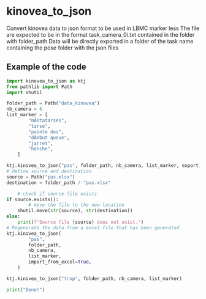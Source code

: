 # kinovea_to_json
Convert kinovea data to json format to be used in LBMC marker less
The file are expected to be in the format task_camera_0i.txt contained in the folder with folder_path
Data will be directly exported in a folder of the task name containing the pose folder with the json files



## Example of the code
````python
import kinovea_to_json as ktj
from pathlib import Path
import shutil

folder_path = Path("data_kinovea")
nb_camera = 6
list_marker = [
        "mÃ©tatarses",
        "tarse",
        "pointe dos",
        "dÃ©but queue",
        "jarret",
        "hanche",
    ]

ktj.kinovea_to_json("pas", folder_path, nb_camera, list_marker, export_excel=True)
# define source and destination
source = Path("pas.xlsx")
destination = folder_path / "pas.xlsx"

    # check if source file exists
if source.exists():
        # move the file to the new location
    shutil.move(str(source), str(destination))
else:
    print(f"Source file {source} does not exist.")
# Regenerate the data from a excel file that has been generated
ktj.kinovea_to_json(
        "pas",
        folder_path,
        nb_camera,
        list_marker,
        import_from_excel=True,
    )

ktj.kinovea_to_json("trop", folder_path, nb_camera, list_marker)

print("Done!")


````